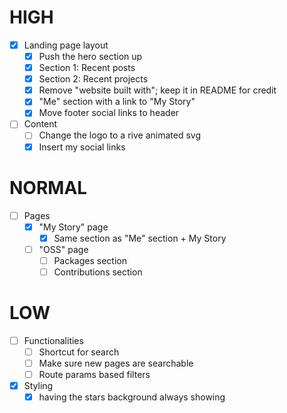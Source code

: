 # HIGH

- [x] Landing page layout
  - [x] Push the hero section up
  - [x] Section 1: Recent posts
  - [x] Section 2: Recent projects
  - [x] Remove "website built with"; keep it in README for credit
  - [x] "Me" section with a link to "My Story"
  - [x] Move footer social links to header

- [ ] Content
  - [ ] Change the logo to a rive animated svg
  - [x] Insert my social links

# NORMAL

- [ ] Pages
  - [x] "My Story" page
    - [x] Same section as "Me" section + My Story
  - [ ] "OSS" page
    - [ ] Packages section
    - [ ] Contributions section

# LOW

- [ ] Functionalities
  - [ ] Shortcut for search
  - [ ] Make sure new pages are searchable
  - [ ] Route params based filters

- [x] Styling
  - [x] having the stars background always showing
